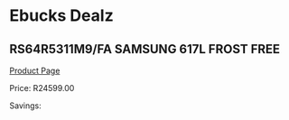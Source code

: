 
# Ebucks Dealz
## RS64R5311M9/FA SAMSUNG 617L FROST FREE
[Product Page](https://www.ebucks.com/web/shop/productSelected.do?prodId=1183684363&catId=704986856)

Price: R24599.00

Savings: 


	